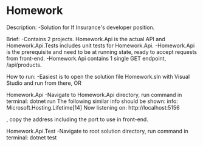 # Homework

Description:
-Solution for If Insurance's developer position.

Brief:
-Contains 2 projects. Homework.Api is the actual API and Homework.Api.Tests includes unit tests for Homework.Api.
-Homework.Api is the prerequisite and need to be at running state, ready to accept requests from front-end.
-Homework.Api contains 1 single GET endpoint, /api/products.

How to run:
-Easiest is to open the solution file Homework.sln with Visual Studio and run from there, OR

Homework.Api
-Navigate to Homework.Api directory, run command in terminal: dotnet run
The following similar info should be shown:
info: Microsoft.Hosting.Lifetime[14]
Now listening on: http://localhost:5156

, copy the address including the port to use in front-end.

Homework.Api.Test
-Navigate to root solution directory, run command in terminal: dotnet test
